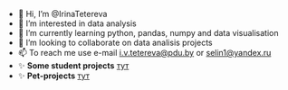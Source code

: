 - 👋 Hi, I’m @IrinaTetereva
- 👀 I’m interested in data analysis
- 🌱 I’m currently learning python, pandas, numpy and data visualisation
- 💞️ I’m looking to collaborate on data analisis projects
- 📫 To reach me use e-mail i.v.tetereva@pdu.by or selin1@yandex.ru   
- ✨ **Some student projects** [тут](https://github.com/IrinaTetereva/Yandex.Practikum_DA)  
- ✨ **Pet-projects** [тут](https://github.com/IrinaTetereva/pet_projects)

<!---
IrinaTetereva/IrinaTetereva is a ✨ special ✨ repository because its `README.md` (this file) appears on your GitHub profile.
You can click the Preview link to take a look at your changes.
--->
